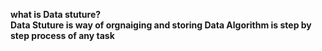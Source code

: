 <b>what is Data stuture?<b><br> Data Stuture is way of  orgnaiging  and  storing  Data   Algorithm is  step by step process of any task 
